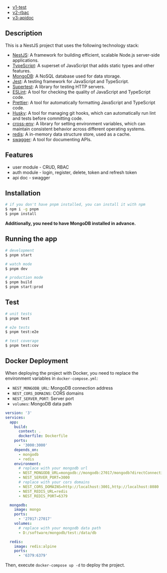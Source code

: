 - [v1-test](https://github.com/woai3c/nestjs-demo/tree/v1-test)
- [v2-rbac](https://github.com/woai3c/nestjs-demo/tree/v2-rbac)
- [v3-apidoc](https://github.com/woai3c/nestjs-demo/tree/v3-apidoc)

## Description

This is a NestJS project that uses the following technology stack:

- [NestJS](https://nestjs.com/): A framework for building efficient, scalable Node.js server-side applications.
- [TypeScript](https://www.typescriptlang.org/): A superset of JavaScript that adds static types and other features.
- [MongoDB](https://www.mongodb.com/): A NoSQL database used for data storage.
- [Jest](https://jestjs.io/): A testing framework for JavaScript and TypeScript.
- [Supertest](https://github.com/visionmedia/supertest): A library for testing HTTP servers.
- [ESLint](https://eslint.org/): A tool for checking the quality of JavaScript and TypeScript code.
- [Prettier](https://prettier.io/): A tool for automatically formatting JavaScript and TypeScript code.
- [Husky](https://typicode.github.io/husky/): A tool for managing git hooks, which can automatically run lint and tests before committing code.
- [cross-env](https://github.com/kentcdodds/cross-env): A library for setting environment variables, which can maintain consistent behavior across different operating systems.
- [redis](https://redis.io/): A in-memory data structure store, used as a cache.
- [swagger](https://swagger.io/): A tool for documenting APIs.

## Features

- user module - CRUD, RBAC
- auth module - login, register, delete, token and refresh token
- api doc - swagger

## Installation

```bash
# if you don't have pnpm installed, you can install it with npm
$ npm i -g pnpm
$ pnpm install
```

**Additionally, you need to have MongoDB installed in advance.**

## Running the app

```bash
# development
$ pnpm start

# watch mode
$ pnpm dev

# production mode
$ pnpm build
$ pnpm start:prod
```

## Test

```bash
# unit tests
$ pnpm test

# e2e tests
$ pnpm test:e2e

# test coverage
$ pnpm test:cov
```

## Docker Deployment

When deploying the project with Docker, you need to replace the environment variables in `docker-compose.yml`:

- `NEST_MONGODB_URL`: MongoDB connection address
- `NEST_CORS_DOMAINS`: CORS domains
- `NEST_SERVER_PORT`: Server port
- `volumes`: MongoDB data path

```yml
version: '3'
services:
  app:
    build:
      context: .
      dockerfile: Dockerfile
    ports:
      - '3000:3000'
    depends_on:
      - mongodb
      - redis
    environment:
      # replace with your mongodb url
      - NEST_MONGODB_URL=mongodb://mongodb:27017/mongodb?directConnection=true&serverSelectionTimeoutMS=2000&appName=mongosh+2.2.0
      - NEST_SERVER_PORT=3000
      # replace with your cors domains
      - NEST_CORS_DOMAINS=http://localhost:3001,http://localhost:8080
      - NEST_REDIS_URL=redis
      - NEST_REDIS_PORT=6379

  mongodb:
    image: mongo
    ports:
      - '27017:27017'
    volumes:
      # replace with your mongodb data path
      - D:/software/mongodb/test:/data/db

  redis:
    image: redis:alpine
    ports:
      - '6379:6379'
```

Then, execute `docker-compose up -d` to deploy the project.
